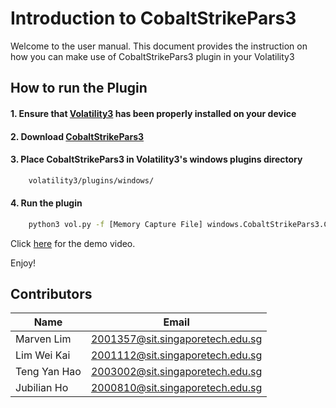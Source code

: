 # Introduction to CobaltStrikePars3
Welcome to the user manual. 
This document provides the instruction on how you can make use of CobaltStrikePars3 plugin in your Volatility3

## How to run the Plugin
#### 1. Ensure that [Volatility3](https://github.com/volatilityfoundation/volatility3 "Volatility3") has been properly installed on your device
#### 2. Download [CobaltStrikePars3](https://github.com/LimWeiKai/ICT-2202-Team-YH-/blob/gh-pages/CobaltStrikePars3.py "CobaltstrikePars3")
#### 3. Place CobaltStrikePars3 in Volatility3's windows plugins directory
```bash
    volatility3/plugins/windows/
```
#### 4. Run the plugin 
```bash
    python3 vol.py -f [Memory Capture File] windows.CobaltStrikePars3.CSParse
```

Click [here]() for the demo video. 

Enjoy!

## Contributors
| Name         | Email                 |
|------------- | --------------------- |
| Marven Lim   | 2001357@sit.singaporetech.edu.sg |
| Lim Wei Kai | 2001112@sit.singaporetech.edu.sg |
| Teng Yan Hao | 2003002@sit.singaporetech.edu.sg |
| Jubilian Ho | 2000810@sit.singaporetech.edu.sg |
